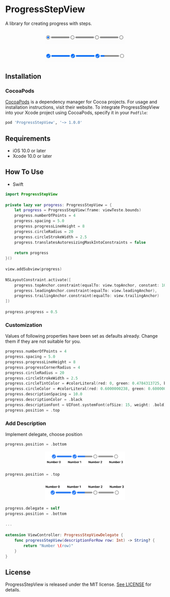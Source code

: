 # ProgressStepView
A library for creating progress with steps.

<p align="center" >
<img src="https://github.com/gustavoSAS/ProgressStepView/blob/master/Screenshots/increasing.gif" width="50%" height="50%" />
</p>

<p align="center" >
<img src="https://github.com/gustavoSAS/ProgressStepView/blob/master/Screenshots/decreasing.gif" width="50%" height="50%" />
</p>


## Installation

### CocoaPods

[CocoaPods](https://cocoapods.org) is a dependency manager for Cocoa projects. For usage and installation instructions, visit their website. To integrate ProgressStepView into your Xcode project using CocoaPods, specify it in your `Podfile`:

```ruby
pod 'ProgressStepView', '~> 1.0.0'
```


## Requirements

- iOS 10.0 or later
- Xcode 10.0 or later


## How To Use

* Swift

```swift
import ProgressStepView

private lazy var progress: ProgressStepView = {
    let progress = ProgressStepView(frame: viewTeste.bounds)
    progress.numberOfPoints = 4
    progress.spacing = 5.0
    progress.progressLineHeight = 8
    progress.circleRadius = 20
    progress.circleStrokeWidth = 2.5
    progress.translatesAutoresizingMaskIntoConstraints = false

    return progress
}()

view.addSubview(progress)

NSLayoutConstraint.activate([
    progress.topAnchor.constraint(equalTo: view.topAnchor, constant: 100),
    progress.leadingAnchor.constraint(equalTo: view.leadingAnchor),
    progress.trailingAnchor.constraint(equalTo: view.trailingAnchor)
])

progress.progress = 0.5
```

### Customization
Values of following properties have been set as defaults already. Change them if they are not suitable for you.

```swift
progress.numberOfPoints = 4
progress.spacing = 5.0
progress.progressLineHeight = 8
progress.progressCornerRadius = 4
progress.circleRadius = 20
progress.circleStrokeWidth = 2.5
progress.circleTintColor = #colorLiteral(red: 0, green: 0.4784313725, blue: 1, alpha: 1)
progress.circleColor = #colorLiteral(red: 0.6000000238, green: 0.6000000238, blue: 0.6000000238, alpha: 1)
progress.descriptionSpacing = 10.0
progress.descriptionColor = .black
progress.descriptionFont = UIFont.systemFont(ofSize: 15, weight: .bold)
progress.position = .top
```

### Add Description
Implement delegate, choose position

```swift
progress.position = .bottom
```
<p align="center" >
<img src="https://github.com/gustavoSAS/ProgressStepView/blob/master/Screenshots/description_below.png" width="50%" height="50%" />
</p>

```swift
progress.position = .top
```

<p align="center" >
<img src="https://github.com/gustavoSAS/ProgressStepView/blob/master/Screenshots/description above.png" width="50%" height="50%" />
</p>

```swift
progress.delegate = self
progress.position = .bottom

...

extension ViewController: ProgressStepViewDelegate {
    func progressStepView(descriptionForRow row: Int) -> String? {
        return "Number \(row)"
    }
}
```
## License

ProgressStepView is released under the MIT license. [See LICENSE](https://github.com/gustavoSAS/ProgressStepView/blob/master/LICENSE) for details.

